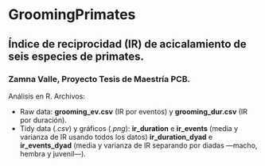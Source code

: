 # GroomingPrimates
## Índice de reciprocidad (IR) de acicalamiento de seis especies de primates.
### Zamna Valle, Proyecto Tesis de Maestría PCB.

Análisis en R.
Archivos:
* Raw data: **grooming_ev.csv** (IR por eventos) y **grooming_dur.csv** (IR por duración).
* Tidy data (*.csv*) y gráficos (*.png*): **ir_duration** e **ir_events** (media y varianza de IR usando todos los datos) **ir_duration_dyad** e **ir_events_dyad** (media y varianza de IR separando por diadas —macho, hembra y juvenil—).

